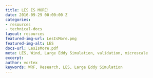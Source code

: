 ```yaml
---
title: LES IS MORE!
date: 2016-09-29 00:00:00 Z
categories:
- resources
- technical-docs
layout: resources
featured-img-url: LesIsMore.png
featured-img-alt: LES
docs-url: LesIsMore.pdf
meta: LES, Wind, Large Eddy Simulation, validation, microscale
excerpt: 
author: vortex
keywords: WRF, Research, LES, Large Eddy Simulation
---
```


